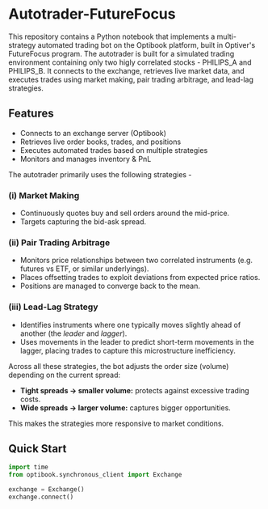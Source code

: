 # Autotrader-FutureFocus

This repository contains a Python notebook that implements a multi-strategy automated trading bot on the Optibook platform, built in Optiver's FutureFocus program. The autotrader is built for a simulated trading environment containing only two higly correlated stocks - PHILIPS_A and PHILIPS_B. It connects to the exchange, retrieves live market data, and executes trades using market making, pair trading arbitrage, and lead-lag strategies.

## Features

- Connects to an exchange server (Optibook)
- Retrieves live order books, trades, and positions  
- Executes automated trades based on multiple strategies  
- Monitors and manages inventory & PnL
  
The autotrader primarily uses the following strategies - 

### (i) Market Making
- Continuously quotes buy and sell orders around the mid-price.
- Targets capturing the bid-ask spread.

### (ii) Pair Trading Arbitrage
- Monitors price relationships between two correlated instruments (e.g. futures vs ETF, or similar underlyings).
- Places offsetting trades to exploit deviations from expected price ratios.
- Positions are managed to converge back to the mean.

### (iii) Lead-Lag Strategy
- Identifies instruments where one typically moves slightly ahead of another (the *leader* and *lagger*).
- Uses movements in the leader to predict short-term movements in the lagger, placing trades to capture this microstructure inefficiency.


Across all these strategies, the bot adjusts the order size (volume) depending on the current spread:
- **Tight spreads → smaller volume:** protects against excessive trading costs.
- **Wide spreads → larger volume:** captures bigger opportunities.

This makes the strategies more responsive to market conditions.


## Quick Start

```python
import time
from optibook.synchronous_client import Exchange

exchange = Exchange()
exchange.connect()


